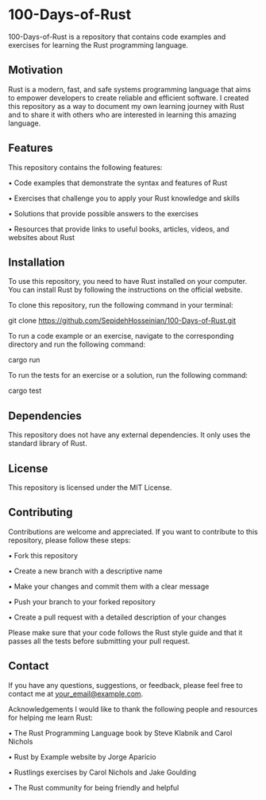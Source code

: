 # 100-Days-of-Rust
100-Days-of-Rust is a repository that contains code examples and exercises for learning the Rust programming language.

## Motivation
Rust is a modern, fast, and safe systems programming language that aims to empower developers to create reliable and efficient software. I created this repository as a way to document my own learning journey with Rust and to share it with others who are interested in learning this amazing language.

## Features
This repository contains the following features:

•  Code examples that demonstrate the syntax and features of Rust

•  Exercises that challenge you to apply your Rust knowledge and skills

•  Solutions that provide possible answers to the exercises

•  Resources that provide links to useful books, articles, videos, and websites about Rust

## Installation
To use this repository, you need to have Rust installed on your computer. You can install Rust by following the instructions on the official website.

To clone this repository, run the following command in your terminal:

git clone https://github.com/SepidehHosseinian/100-Days-of-Rust.git

To run a code example or an exercise, navigate to the corresponding directory and run the following command:

cargo run

To run the tests for an exercise or a solution, run the following command:

cargo test

## Dependencies
This repository does not have any external dependencies. It only uses the standard library of Rust.

## License
This repository is licensed under the MIT License.

## Contributing
Contributions are welcome and appreciated. If you want to contribute to this repository, please follow these steps:

•  Fork this repository

•  Create a new branch with a descriptive name

•  Make your changes and commit them with a clear message

•  Push your branch to your forked repository

•  Create a pull request with a detailed description of your changes

Please make sure that your code follows the Rust style guide and that it passes all the tests before submitting your pull request.

## Contact
If you have any questions, suggestions, or feedback, please feel free to contact me at your_email@example.com.

Acknowledgements
I would like to thank the following people and resources for helping me learn Rust:

•  The Rust Programming Language book by Steve Klabnik and Carol Nichols

•  Rust by Example website by Jorge Aparicio

•  Rustlings exercises by Carol Nichols and Jake Goulding

•  The Rust community for being friendly and helpful
